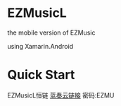 # EZMusicL
the mobile version of EZMusic

using Xamarin.Android

# Quick Start
EZMusicL恒链
[蓝奏云链接](https://wwd.lanzoup.com/b030q7gad) 密码:EZMU
